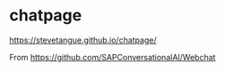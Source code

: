 # chatpage


https://stevetangue.github.io/chatpage/

From
https://github.com/SAPConversationalAI/Webchat
